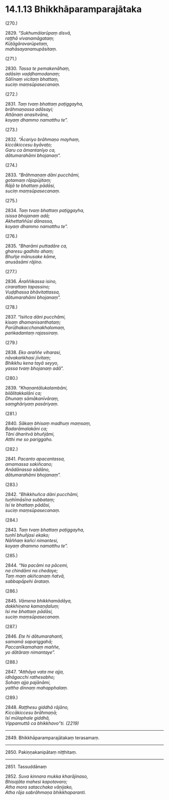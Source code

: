 # 14.1.13 Bhikkhāparamparajātaka

(270.)

2829\. _“Sukhumālarūpaṃ disvā,_  
_raṭṭhā vivanamāgataṃ;_  
_Kūṭāgāravarūpetaṃ,_  
_mahāsayanamupāsitaṃ._  

(271.)

2830\. _Tassa te pemakenāhaṃ,_  
_adāsiṃ vaḍḍhamodanaṃ;_  
_Sālīnaṃ vicitaṃ bhattaṃ,_  
_suciṃ maṃsūpasecanaṃ._  

(272.)

2831\. _Taṃ tvaṃ bhattaṃ paṭiggayha,_  
_brāhmaṇassa adāsayi;_  
_Attānaṃ anasitvāna,_  
_koyaṃ dhammo namatthu te”._  

(273.)

2832\. _“Ācariyo brāhmaṇo mayhaṃ,_  
_kiccākiccesu byāvaṭo;_  
_Garu ca āmantanīyo ca,_  
_dātumarahāmi bhojanaṃ”._  

(274.)

2833\. _“Brāhmaṇaṃ dāni pucchāmi,_  
_gotamaṃ rājapūjitaṃ;_  
_Rājā te bhattaṃ pādāsi,_  
_suciṃ maṃsūpasecanaṃ._  

(275.)

2834\. _Taṃ tvaṃ bhattaṃ paṭiggayha,_  
_isissa bhojanaṃ adā;_  
_Akhettaññūsi dānassa,_  
_koyaṃ dhammo namatthu te”._  

(276.)

2835\. _“Bharāmi puttadāre ca,_  
_gharesu gadhito ahaṃ;_  
_Bhuñje mānusake kāme,_  
_anusāsāmi rājino._  

(277.)

2836\. _Āraññikassa isino,_  
_cirarattaṃ tapassino;_  
_Vuḍḍhassa bhāvitattassa,_  
_dātumarahāmi bhojanaṃ”._  

(278.)

2837\. _“Isiñca dāni pucchāmi,_  
_kisaṃ dhamanisanthataṃ;_  
_Parūḷhakacchanakhalomaṃ,_  
_paṅkadantaṃ rajassiraṃ._  

(279.)

2838\. _Eko araññe viharasi,_  
_nāvakaṅkhasi jīvitaṃ;_  
_Bhikkhu kena tayā seyyo,_  
_yassa tvaṃ bhojanaṃ adā”._  

(280.)

2839\. _“Khaṇantālukalambāni,_  
_bilālitakkalāni ca;_  
_Dhunaṃ sāmākanīvāraṃ,_  
_saṃghāriyaṃ pasāriyaṃ._  

(281.)

2840\. _Sākaṃ bhisaṃ madhuṃ maṃsaṃ,_  
_Badarāmalakāni ca;_  
_Tāni āharitvā bhuñjāmi,_  
_Atthi me so pariggaho._  

(282.)

2841\. _Pacanto apacantassa,_  
_amamassa sakiñcano;_  
_Anādānassa sādāno,_  
_dātumarahāmi bhojanaṃ”._  

(283.)

2842\. _“Bhikkhuñca dāni pucchāmi,_  
_tuṇhīmāsīna subbataṃ;_  
_Isi te bhattaṃ pādāsi,_  
_suciṃ maṃsūpasecanaṃ._  

(284.)

2843\. _Taṃ tvaṃ bhattaṃ paṭiggayha,_  
_tuṇhī bhuñjasi ekako;_  
_Nāññaṃ kañci nimantesi,_  
_koyaṃ dhammo namatthu te”._  

(285.)

2844\. _“Na pacāmi na pācemi,_  
_na chindāmi na chedaye;_  
_Taṃ maṃ akiñcanaṃ ñatvā,_  
_sabbapāpehi ārataṃ._  

(286.)

2845\. _Vāmena bhikkhamādāya,_  
_dakkhiṇena kamaṇḍaluṃ;_  
_Isi me bhattaṃ pādāsi,_  
_suciṃ maṃsūpasecanaṃ._  

(287.)

2846\. _Ete hi dātumarahanti,_  
_samamā sapariggahā;_  
_Paccanīkamahaṃ maññe,_  
_yo dātāraṃ nimantaye”._  

(288.)

2847\. _“Atthāya vata me ajja,_  
_idhāgacchi rathesabho;_  
_Sohaṃ ajja pajānāmi,_  
_yattha dinnaṃ mahapphalaṃ._  

(289.)

2848\. _Raṭṭhesu giddhā rājāno,_  
_Kiccākiccesu brāhmaṇā;_  
_Isī mūlaphale giddhā,_  
_Vippamuttā ca bhikkhavo”ti. (2219)_  

---

2849\. Bhikkhāparamparajātakaṃ terasamaṃ.

---

2850\. Pakiṇṇakanipātaṃ niṭṭhitaṃ.

---

2851\. Tassuddānaṃ

2852\. _Suva kinnara mukka kharājinaso,_  
_Bhisajāta mahesi kapotavaro;_  
_Atha mora satacchaka vāṇijako,_  
_Atha rāja sabrāhmaṇa bhikkhaparanti._

